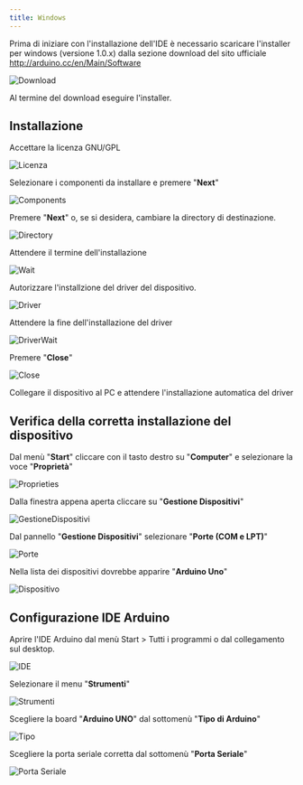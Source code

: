 ```yaml
---
title: Windows
---
```


Prima di iniziare con l'installazione dell'IDE è necessario scaricare l'installer per windows (versione 1.0.x) dalla sezione download del sito ufficiale http://arduino.cc/en/Main/Software

![Download](./images/1.png)

Al termine del download eseguire l'installer.

## Installazione

Accettare la licenza GNU/GPL

![Licenza](./images/2.png)

Selezionare i componenti da installare e premere "**Next**"

![Components](./images/3.png)

Premere "**Next**" o, se si desidera, cambiare la directory di destinazione.

![Directory](./images/4.png)

Attendere il termine dell'installazione

![Wait](./images/5.png)

Autorizzare l'installzione del driver del dispositivo.

![Driver](./images/6.png)

Attendere la fine dell'installazione del driver

![DriverWait](./images/7.png)

Premere "**Close**"

![Close](./images/8.png)

Collegare il dispositivo al PC e attendere l'installazione automatica del driver

## Verifica della corretta installazione del dispositivo

Dal menù "**Start**" cliccare con il tasto destro su "**Computer**" e selezionare la voce "**Proprietà**"

![Proprieties](./images/23.png)

Dalla finestra appena aperta cliccare su "**Gestione Dispositivi**"

![GestioneDispositivi](./images/9.png)

Dal pannello "**Gestione Dispositivi**" selezionare "**Porte (COM e LPT)**"

![Porte](./images/12.png)

Nella lista dei dispositivi dovrebbe apparire "**Arduino Uno**"

![Dispositivo](./images/13.png)


## Configurazione IDE Arduino

Aprire l'IDE Arduino dal menù Start > Tutti i programmi o dal collegamento sul desktop.

![IDE](./images/14.png)

Selezionare il menu "**Strumenti**"

![Strumenti](./images/15.png)

Scegliere la board "**Arduino UNO**" dal sottomenù "**Tipo di Arduino**"

![Tipo](./images/16.png)

Scegliere la porta seriale corretta dal sottomenù "**Porta Seriale**"

![Porta Seriale](./images/17.png)